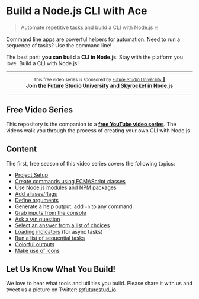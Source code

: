 # Build a Node.js CLI with Ace
> Automate repetitive tasks and build a CLI with Node.js 🔥

Command line apps are powerful helpers for automation. Need to run a sequence of tasks? Use the command line!

The best part: **you can build a CLI in Node.js**. Stay with the platform you love. Build a CLI with Node.js!


------

<p align="center"><sup>This free video series is sponsored by <a href="https://futurestud.io">Future Studio University 🚀</a></sup>
<br><b>
Join the <a href="https://futurestud.io/university">Future Studio University and Skyrocket in Node.js</a></b>
</p>

------


## Free Video Series
This repository is the companion to a [**free YouTube video series**](https://www.youtube.com/watch?v=qE_TKIcu4pE&list=PLpUMhvC6l7ANfqV2erFmMJ6v9DQDS28L9). The videos walk you through the process of creating your own CLI with Node.js


## Content
The first, free season of this video series covers the following topics:

- [Project Setup](https://github.com/fs-opensource/build-a-node-cli/blob/master/cli.js)
- [Create commands using ECMAScript classes](https://github.com/fs-opensource/build-a-node-cli/blob/master/commands/hello.js)
- Use [Node.js modules](https://github.com/fs-opensource/build-a-node-cli/blob/master/commands/package.js#L3) and [NPM packages](https://github.com/fs-opensource/build-a-node-cli/blob/master/commands/load.js#L4)
- [Add aliases/flags](https://github.com/fs-opensource/build-a-node-cli/blob/master/commands/hello.js#L13)
- [Define arguments](https://github.com/fs-opensource/build-a-node-cli/blob/master/commands/hello.js#L12)
- Generate a help output: add `-h` to any command
- [Grab inputs from the console](https://github.com/fs-opensource/build-a-node-cli/blob/master/commands/ask.js#L31)
- [Ask a y/n question](https://github.com/fs-opensource/build-a-node-cli/blob/master/commands/ask.js#L34)
- [Select an answer from a list of choices](https://github.com/fs-opensource/build-a-node-cli/blob/master/commands/ask.js#L37)
- [Loading indicators](https://github.com/fs-opensource/build-a-node-cli/blob/master/commands/ora.js) (for async tasks)
- [Run a list of sequential tasks](https://github.com/fs-opensource/build-a-node-cli/blob/master/commands/run-tasks.js)
- [Colorful outputs](https://github.com/fs-opensource/build-a-node-cli/blob/master/commands/colors.js)
- [Make use of icons](https://github.com/fs-opensource/build-a-node-cli/blob/master/commands/icons.js)


## Let Us Know What You Build!
We love to hear what tools and utilities you build. Please share it with us and tweet us a picture on Twitter: [@futurestud_io](https://twitter.com/futurestud_io)
